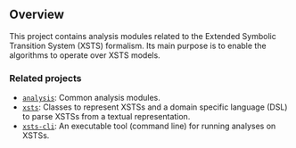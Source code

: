 ## Overview

This project contains analysis modules related to the Extended Symbolic Transition System (XSTS)
formalism. Its main purpose is to enable the algorithms to operate over XSTS models.

### Related projects

* [`analysis`](../../common/analysis/README.md): Common analysis modules.
* [`xsts`](../xsts/README.md): Classes to represent XSTSs and a domain specific language (DSL) to
  parse XSTSs from a textual representation.
* [`xsts-cli`](../xsts-cli/README.md): An executable tool (command line) for running analyses on
  XSTSs.